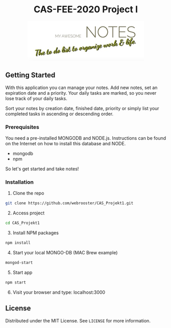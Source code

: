 <!-- PROJECT LOGO -->
<h1 align="center">CAS-FEE-2020 Project I</h1>
<p align="center">
  <img src="public/assets/img/notes-logo.png" alt="CAS-FEE-2020">
</p>

<!-- GETTING STARTED -->
## Getting Started

With this application you can manage your notes. Add new notes, set an expiration date and a priority. Your daily tasks are marked, so you never lose track of your daily tasks. 

Sort your notes by creation date, finished date, priority or simply list your completed tasks in ascending or descending order.

### Prerequisites

You need a pre-installed MONGODB and NODE.js. Instructions can be found on the Internet on how to install this database and NODE.

* mongodb
* npm

So let's get started and take notes!

### Installation
1. Clone the repo
```sh
git clone https://github.com/webrooster/CAS_Projekt1.git
```

2. Access project
```sh
cd CAS_Projekt1
```

3. Install NPM packages
```sh
npm install
```

4. Start your local MONGO-DB (MAC Brew example)
```sh
mongod-start
```

5. Start app
```sh
npm start
```

6. Visit your browser and type: localhost:3000

<!-- LICENSE -->
## License

Distributed under the MIT License. See `LICENSE` for more information.